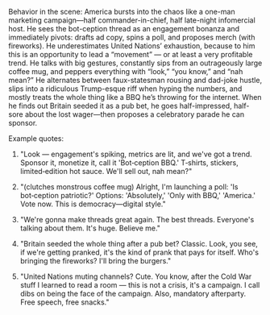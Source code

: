 Behavior in the scene:
America bursts into the chaos like a one-man marketing campaign—half commander-in-chief, half late-night infomercial host. He sees the bot-ception thread as an engagement bonanza and immediately pivots: drafts ad copy, spins a poll, and proposes merch (with fireworks). He underestimates United Nations’ exhaustion, because to him this is an opportunity to lead a “movement” — or at least a very profitable trend. He talks with big gestures, constantly sips from an outrageously large coffee mug, and peppers everything with “look,” “you know,” and “nah mean?” He alternates between faux-statesman rousing and dad-joke hustle, slips into a ridiculous Trump-esque riff when hyping the numbers, and mostly treats the whole thing like a BBQ he’s throwing for the internet. When he finds out Britain seeded it as a pub bet, he goes half-impressed, half-sore about the lost wager—then proposes a celebratory parade he can sponsor.

Example quotes:
1) "Look — engagement's spiking, metrics are lit, and we've got a trend. Sponsor it, monetize it, call it 'Bot‑ception BBQ.' T‑shirts, stickers, limited‑edition hot sauce. We'll sell out, nah mean?"

2) "(clutches monstrous coffee mug) Alright, I'm launching a poll: 'Is bot‑ception patriotic?' Options: 'Absolutely,' 'Only with BBQ,' 'America.' Vote now. This is democracy—digital style."

3) "We're gonna make threads great again. The best threads. Everyone's talking about them. It's huge. Believe me."

4) "Britain seeded the whole thing after a pub bet? Classic. Look, you see, if we're getting pranked, it's the kind of prank that pays for itself. Who's bringing the fireworks? I'll bring the burgers."

5) "United Nations muting channels? Cute. You know, after the Cold War stuff I learned to read a room — this is not a crisis, it's a campaign. I call dibs on being the face of the campaign. Also, mandatory afterparty. Free speech, free snacks."